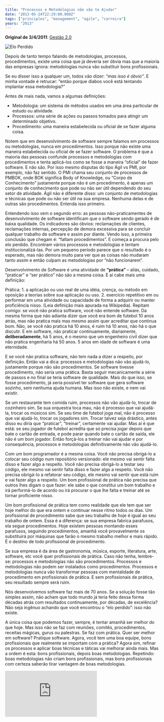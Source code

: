 ```yaml
---
title: "Processos e Metodologias não vão te Ajudar"
date: "2013-05-24T22:29:00.000Z"
tags: ["principles", "management", "agile", "carreira"]
years: "2013"
---
```


<p></p>
<p><strong>Original de 3/4/2011</strong>: <a href="http://info.abril.com.br/noticias/rede/gestao20/software/processos-e-metodologias-nao-vao-te-ajudar/">Gestão 2.0</a></p>
<p><img src="https://d7v6meks67904.cloudfront.net/assets/image_asset/image/352/eloperdido.jpg" srcset="https://d7v6meks67904.cloudfront.net/assets/image_asset/image/352/eloperdido.jpg 2x" alt="Elo Perdido"></p>
<p>Depois de tanto tempo falando de metodologias, processos, procedimentos, existe uma coisa que já deveria ser óbvia mas que a maioria das empresas ignora: metodologias nunca vão substituir bons profissionais.</p>
<p>Se eu disser isso a qualquer um, todos vão dizer: <em>“mas isso é óbvio”</em>. E minha vontade é retrucar: “então porque diabos você está tentando implantar essa metodologia?”</p>
<p>Antes de mais nada, vamos a algumas definições:</p>
<ul>
  <li>Metodologia: um sistema de métodos usados em uma área particular de estudo ou atividade.</li>
  <li>Processos: uma série de ações ou passos tomados para atingir um determinado objetivo.</li>
  <li>Procedimento: uma maneira estabelecida ou oficial de se fazer alguma coisa.</li>
</ul>
<p></p>
<p></p>
<p>Notem que em desenvolvimento de software sempre falamos em processos ou metodologias, nunca em procedimentos. Isso porque não existe uma maneira estabelecida ou oficial de se fazer software. O problema é que a maioria das pessoas confunde processos e metodologias com procedimentos e tenta aplicá-los como se fosse a maneira “oficial” de fazer software. E não são. Por isso mesmo disputas do tipo Ágil vs PMI, por exemplo, não faz sentido. O PMI chama seu conjunto de processos de PMBOK, onde BOK significa Body of Knowledge, ou “Corpo de Conhecimento” justamente porque não é um procedimento, é apenas um conjunto de conhecimento que pode ou não ser útil dependendo do seu setor de atividade. Ágil não é diferente disso: um conjunto de metodologias e técnicas que pode ou não ser útil na sua empresa. Nenhuma delas e de outras são procedimentos. Entenda isso primeiro.</p>
<p>Entendendo isso vem o segundo erro: as pessoas não-praticamentes de desenvolvimento de software identificam que o software sendo gerado é de baixa qualidade. Os indicadores são óbvios: reclamações de clientes, reclamações internas, percepção de demora excessiva para se concluir qualquer trabalho de software e assim por diante. Vendo isso, a primeira conclusão que chegam é: “faltam procedimentos”. E começa a procura pelo elo perdido. Encontram vários processos e metodologias e tentam institucionalizá-las. Por um pequeno período parece que o resultado é o esperado, mas não demora muito para ver que as coisas não mudaram tanto assim e então culpam as metodologias por “não funcionarem”.</p>
<p>Desenvolvimento de Software é uma atividade de <strong>“prática”</strong> – aliás, cuidado, “praticar” e “ser prático” não são a mesma coisa. E aí cabe mais uma definição:</p>
<p>Prática: 1. a aplicação ou uso real de uma idéia, crença, ou método em oposição a teorias sobre sua aplicação ou uso. 2. exercício repetitivo em ou performar em uma atividade ou capacidade de forma a adquirir ou manter proficiência nisso. (Leia definição mais apurada na Wikipedia).
  Repitam comigo: se você não pratica software, você não entende software. Da mesma forma que não adianta dizer que você era bom de futebol 10 anos atrás, mas não pratica mais mas mesmo assim quer acreditar que continua bom. Não, se você não pratica há 10 anos, é ruim há 10 anos, não há o que discutir. E em software, não praticar continuamente, diariamente, <strong>deliberadamente</strong>, há 5 anos, é o mesmo que um engenheiro civil dizer que não pratica engenharia há 50 anos. 5 anos em idade de software é uma eternidade.</p>
<p>E se você não pratica software, não tem nada a dizer a respeito, por definição. Então vai a dica: processos e metodologias não vão ajudá-lo, justamente porque não são procedimentos. Se software tivesse procedimento, não seria uma prática. Basta seguir mecanicamente a série de passos e no final se teria software de qualidade. Mais do que isso, se fosse procedimento, já seria possível ter software que gera software sozinho, sem nenhuma ajuda humana. Mas isso não existe, e nem vai existir.</p>
<p>Se um restaurante tem comida ruim, processos não vão ajudá-lo, trocar de cozinheiro sim. Se sua orquestra toca mau, não é processo que vai ajudá-la, trocar os músicos sim. Se seu time de futebol joga mal, não é processo que vai ajudá-lo, trocar os jogadores sim. Trocar talvez seja drástico, antes disso eu diria que “praticar”, “treinar”, certamente vai ajudar. Mas aí é que está: se seu jogador de futebol acredita que só precisa jogar depois que bate o cartão de entrada, e pode parar quando bate o cartão de saída, ele não é um bom jogador. Então forçá-los a treinar não vai ajudar e por consequência, processos e metodologias definitivamente não vão ajudá-lo.</p>
<p>Com um bom programador é a mesma coisa. Você não precisa obrigá-lo a colocar seu código num repositório versionado: ele mesmo vai sentir falta disso e fazer algo a respeito. Você não precisa obrigá-lo a testar seu código, ele mesmo vai sentir falta disso e fazer algo a respeito. Você não precisa obrigá-lo a refatorar seu código, ele mesmo vai sentir que está ruim e vai fazer algo a respeito. Um bom profissional de prática não precisa que outros lhes digam o que fazer: ele sabe o que constitui um bom trabalho e irá performá-lo de acordo ou irá procurar o que lhe falta e treinar até se tornar proficiente nisso.</p>
<p>Um bom profissional de prática tem como realidade que ele tem que ser hoje melhor do que era ontem e continuar nesse ritmo todos os dias. Um profissional de procedimento sabe que seu trabalho de hoje é igual ao seu trabalho de ontem. Essa é a diferença: se sua empresa fabrica parafusos, ela segue procedimentos. Hoje existem pessoas montando esses parafusos, seguindo procedimentos, amanhã você provavelmente os substituirá por máquinas que farão o mesmo trabalho melhor e mais rápido. É o destino de todo profissional de procedimento.</p>
<p>Se sua empresa é da área de gastronomia, música, esporte, literatura, arte, software, etc você quer profissionais de prática. Caso não tenha, lembre-se: processos e metodologias não são procedimentos. Processos e metodologias não podem ser instalados como procedimentos. Processos e metodologias nunca vão transformar pessoas com mentalidade de procedimento em profissionais de prática. E sem profissionais de prática, seu resultado sempre será ruim.</p>
<p>Nós desenvolvemos software faz mais de 70 anos. Se a solução fosse tão simples assim, não acham que todo mundo já teria feito dessa forma décadas atrás com resultados continuamente, por décadas, de excelência? Não seja ingênuo achando que você encontrou o “elo perdido”: isso não existe.</p>
<p>A única coisa que podemos fazer, sempre, é tentar amanhã ser melhor do que hoje. Mas isso não se faz com reuniões, comitês, procedimentos, receitas mágicas, gurus ou palestras. Se faz com prática. Quer ser melhor em software? Pratique software. Agora, você tem uma boa equipe, bons profissionais que realmente se importam com a prática? Agora sim, refinar os processos e aplicar boas técnicas e táticas vai melhorar ainda mais. Mas a ordem é esta: bons profissionais, depois boas metodologias. Repetindo: boas metodologias não criam bons profissionais, mas bons profissionais com certeza saberão tirar vantagem de boas metodologias.</p>
<div class="embed-container">
  <iframe src="https://www.youtube.com/embed/cOQnBdQvqOs" frameborder="0" allowfullscreen=""></iframe>
</div>
<p></p>